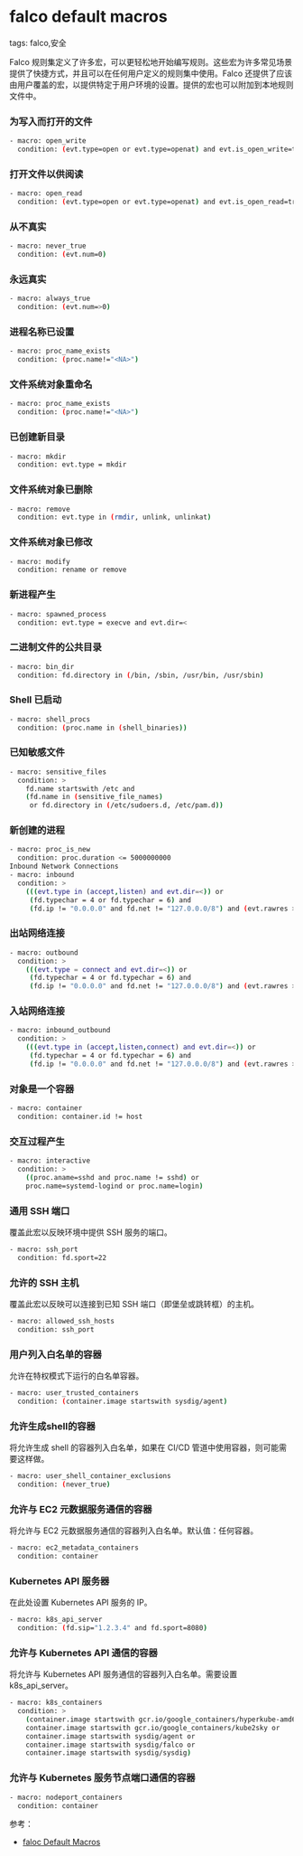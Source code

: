 #  falco default macros
tags: falco,安全
<!-- catalog:falco default macros:-->


 Falco 规则集定义了许多宏，可以更轻松地开始编写规则。这些宏为许多常见场景提供了快捷方式，并且可以在任何用户定义的规则集中使用。Falco 还提供了应该由用户覆盖的宏，以提供特定于用户环境的设置。提供的宏也可以附加到本地规则文件中。


###  为写入而打开的文件

```bash
- macro: open_write
  condition: (evt.type=open or evt.type=openat) and evt.is_open_write=true and fd.typechar='f' and fd.num>=0
```
###  打开文件以供阅读

```bash
- macro: open_read
  condition: (evt.type=open or evt.type=openat) and evt.is_open_read=true and fd.typechar='f' and fd.num>=0
```
###  从不真实 

```bash
- macro: never_true
  condition: (evt.num=0)
```
###  永远真实

```bash
- macro: always_true
  condition: (evt.num=>0)
```
###  进程名称已设置

```bash
- macro: proc_name_exists
  condition: (proc.name!="<NA>")
```

###  文件系统对象重命名

```bash
- macro: proc_name_exists
  condition: (proc.name!="<NA>")
```

###  已创建新目录

```bash
- macro: mkdir
  condition: evt.type = mkdir
```

### 文件系统对象已删除

```bash
- macro: remove
  condition: evt.type in (rmdir, unlink, unlinkat)
```

### 文件系统对象已修改 

```bash
- macro: modify
  condition: rename or remove
```

### 新进程产生

```bash
- macro: spawned_process
  condition: evt.type = execve and evt.dir=<
```

### 二进制文件的公共目录 

```bash
- macro: bin_dir
  condition: fd.directory in (/bin, /sbin, /usr/bin, /usr/sbin)
```

### Shell 已启动

```bash
- macro: shell_procs
  condition: (proc.name in (shell_binaries))
```

### 已知敏感文件

```bash
- macro: sensitive_files
  condition: >
    fd.name startswith /etc and
    (fd.name in (sensitive_file_names)
     or fd.directory in (/etc/sudoers.d, /etc/pam.d))
```

### 新创建的进程

```bash
- macro: proc_is_new
  condition: proc.duration <= 5000000000
Inbound Network Connections
- macro: inbound
  condition: >
    (((evt.type in (accept,listen) and evt.dir=<)) or
     (fd.typechar = 4 or fd.typechar = 6) and
     (fd.ip != "0.0.0.0" and fd.net != "127.0.0.0/8") and (evt.rawres >= 0 or evt.res = EINPROGRESS))
```

### 出站网络连接

```bash
- macro: outbound
  condition: >
    (((evt.type = connect and evt.dir=<)) or
     (fd.typechar = 4 or fd.typechar = 6) and
     (fd.ip != "0.0.0.0" and fd.net != "127.0.0.0/8") and (evt.rawres >= 0 or evt.res = EINPROGRESS))
```

### 入站网络连接

```bash
- macro: inbound_outbound
  condition: >
    (((evt.type in (accept,listen,connect) and evt.dir=<)) or
     (fd.typechar = 4 or fd.typechar = 6) and
     (fd.ip != "0.0.0.0" and fd.net != "127.0.0.0/8") and (evt.rawres >= 0 or evt.res = EINPROGRESS))
```

### 对象是一个容器

```bash
- macro: container
  condition: container.id != host

```

### 交互过程产生

```bash
- macro: interactive
  condition: >
    ((proc.aname=sshd and proc.name != sshd) or
    proc.name=systemd-logind or proc.name=login)
```


### 通用 SSH 端口
覆盖此宏以反映环境中提供 SSH 服务的端口。

```bash
- macro: ssh_port
  condition: fd.sport=22
```

### 允许的 SSH 主机
覆盖此宏以反映可以连接到已知 SSH 端口（即堡垒或跳转框）的主机。

```bash
- macro: allowed_ssh_hosts
  condition: ssh_port
```

### 用户列入白名单的容器
允许在特权模式下运行的白名单容器。

```bash
- macro: user_trusted_containers
  condition: (container.image startswith sysdig/agent)
```

### 允许生成shell的容器
将允许生成 shell 的容器列入白名单，如果在 CI/CD 管道中使用容器，则可能需要这样做。

```bash
- macro: user_shell_container_exclusions
  condition: (never_true)
```

### 允许与 EC2 元数据服务通信的容器
将允许与 EC2 元数据服务通信的容器列入白名单。默认值：任何容器。

```bash
- macro: ec2_metadata_containers
  condition: container
```

### Kubernetes API 服务器
在此处设置 Kubernetes API 服务的 IP。

```bash
- macro: k8s_api_server
  condition: (fd.sip="1.2.3.4" and fd.sport=8080)
```

### 允许与 Kubernetes API 通信的容器
将允许与 Kubernetes API 服务通信的容器列入白名单。需要设置 k8s_api_server。

```bash
- macro: k8s_containers
  condition: >
    (container.image startswith gcr.io/google_containers/hyperkube-amd64 or
    container.image startswith gcr.io/google_containers/kube2sky or
    container.image startswith sysdig/agent or
    container.image startswith sysdig/falco or
    container.image startswith sysdig/sysdig)
```

### 允许与 Kubernetes 服务节点端口通信的容器

```bash
- macro: nodeport_containers
  condition: container
```

参考：

 - [faloc Default Macros](https://falco.org/docs/rules/default-macros/)

